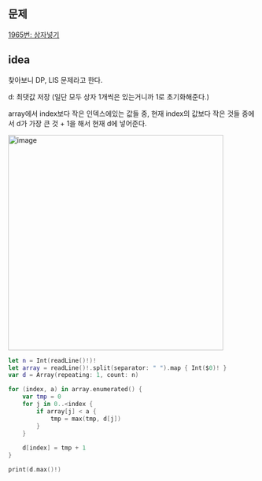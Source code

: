 ## 문제

[1965번: 상자넣기](https://www.acmicpc.net/problem/1965)

## idea

찾아보니 DP, LIS 문제라고 한다.

d: 최댓값 저장 (일단 모두 상자 1개씩은 있는거니까 1로 초기화해준다.)

array에서 index보다 작은 인덱스에있는 값들 중, 현재 index의 값보다 작은 것들 중에서 d가 가장 큰 것 + 1을 해서 현재 d에 넣어준다.

<img width="437" alt="image" src="https://github.com/wavve-algorithm/algorithm/assets/68391767/67e52baa-48c1-4247-ab25-353f24ee7ebc">


```swift
let n = Int(readLine()!)!
let array = readLine()!.split(separator: " ").map { Int($0)! }
var d = Array(repeating: 1, count: n)

for (index, a) in array.enumerated() {
    var tmp = 0
    for j in 0..<index {
        if array[j] < a {
            tmp = max(tmp, d[j])
        }
    }
    
    d[index] = tmp + 1
}

print(d.max()!)
```
